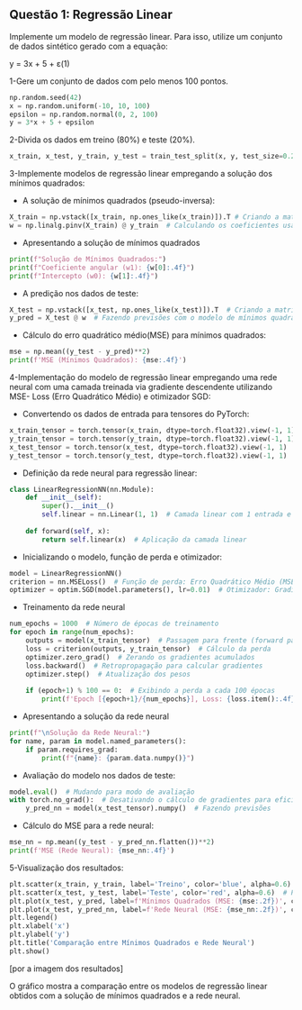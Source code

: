 ## Questão 1: Regressão Linear
Implemente um modelo de regressão linear. Para isso, utilize um conjunto de dados sintético gerado com a equação:

y = 3x + 5 + ε(1)

1-Gere um conjunto de dados com pelo menos 100 pontos.

```python
np.random.seed(42) 
x = np.random.uniform(-10, 10, 100)
epsilon = np.random.normal(0, 2, 100)
y = 3*x + 5 + epsilon
```

2-Divida os dados em treino (80%) e teste (20%).

```python
x_train, x_test, y_train, y_test = train_test_split(x, y, test_size=0.2, random_state=42)
```

3-Implemente modelos de regressão linear empregando a solução dos mínimos quadrados:

- A solução de mínimos quadrados (pseudo-inversa):

```python
X_train = np.vstack([x_train, np.ones_like(x_train)]).T # Criando a matriz de design com uma coluna de 1s para o bias
w = np.linalg.pinv(X_train) @ y_train  # Calculando os coeficientes usando a pseudo-inversa
```

- Apresentando a solução de mínimos quadrados

```python
print(f"Solução de Mínimos Quadrados:")
print(f"Coeficiente angular (w1): {w[0]:.4f}")
print(f"Intercepto (w0): {w[1]:.4f}")
```

- A predição nos dados de teste:

```python
X_test = np.vstack([x_test, np.ones_like(x_test)]).T  # Criando a matriz de design para os dados de teste
y_pred = X_test @ w  # Fazendo previsões com o modelo de mínimos quadrados
```
- Cálculo do erro quadrático médio(MSE) para mínimos quadrados:

```python
mse = np.mean((y_test - y_pred)**2)
print(f'MSE (Mínimos Quadrados): {mse:.4f}')
```

4-Implementação do modelo de regressão linear empregando uma rede neural com uma camada treinada via gradiente descendente utilizando MSE-
Loss (Erro Quadrático Médio) e otimizador SGD:

- Convertendo os dados de entrada para tensores do PyTorch:

```python
x_train_tensor = torch.tensor(x_train, dtype=torch.float32).view(-1, 1)
y_train_tensor = torch.tensor(y_train, dtype=torch.float32).view(-1, 1)
x_test_tensor = torch.tensor(x_test, dtype=torch.float32).view(-1, 1)
y_test_tensor = torch.tensor(y_test, dtype=torch.float32).view(-1, 1)
```

- Definição da rede neural para regressão linear:

```python
class LinearRegressionNN(nn.Module):
    def __init__(self):
        super().__init__()
        self.linear = nn.Linear(1, 1)  # Camada linear com 1 entrada e 1 saída
    
    def forward(self, x):
        return self.linear(x)  # Aplicação da camada linear
```

- Inicializando o modelo, função de perda e otimizador:

```python
model = LinearRegressionNN()
criterion = nn.MSELoss()  # Função de perda: Erro Quadrático Médio (MSE)
optimizer = optim.SGD(model.parameters(), lr=0.01)  # Otimizador: Gradiente Descendente Estocástico (SGD)
```

- Treinamento da rede neural

```python
num_epochs = 1000  # Número de épocas de treinamento
for epoch in range(num_epochs):
    outputs = model(x_train_tensor)  # Passagem para frente (forward pass)
    loss = criterion(outputs, y_train_tensor)  # Cálculo da perda
    optimizer.zero_grad()  # Zerando os gradientes acumulados
    loss.backward()  # Retropropagação para calcular gradientes
    optimizer.step()  # Atualização dos pesos
    
    if (epoch+1) % 100 == 0:  # Exibindo a perda a cada 100 épocas
        print(f'Epoch [{epoch+1}/{num_epochs}], Loss: {loss.item():.4f}')
```

- Apresentando a solução da rede neural

```python
print(f"\nSolução da Rede Neural:")
for name, param in model.named_parameters():
    if param.requires_grad:
        print(f"{name}: {param.data.numpy()}")
```

- Avaliação do modelo nos dados de teste:

```python
model.eval()  # Mudando para modo de avaliação
with torch.no_grad():  # Desativando o cálculo de gradientes para eficiência
    y_pred_nn = model(x_test_tensor).numpy()  # Fazendo previsões
```

- Cálculo do MSE para a rede neural:

```python
mse_nn = np.mean((y_test - y_pred_nn.flatten())**2)
print(f'MSE (Rede Neural): {mse_nn:.4f}')
```

5-Visualização dos resultados:

```python
plt.scatter(x_train, y_train, label='Treino', color='blue', alpha=0.6)  # Pontos de treino
plt.scatter(x_test, y_test, label='Teste', color='red', alpha=0.6)  # Pontos de teste
plt.plot(x_test, y_pred, label=f'Mínimos Quadrados (MSE: {mse:.2f})', color='black', linewidth=2)  # Linha da regressão por mínimos quadrados
plt.plot(x_test, y_pred_nn, label=f'Rede Neural (MSE: {mse_nn:.2f})', color='green', linewidth=2, linestyle='--')  # Linha da regressão pela rede neural
plt.legend()
plt.xlabel('x')
plt.ylabel('y')
plt.title('Comparação entre Mínimos Quadrados e Rede Neural')
plt.show()
```

[por a imagem dos resultados]

O gráfico mostra a comparação entre os modelos de regressão linear obtidos com a solução de mínimos quadrados e a rede neural.